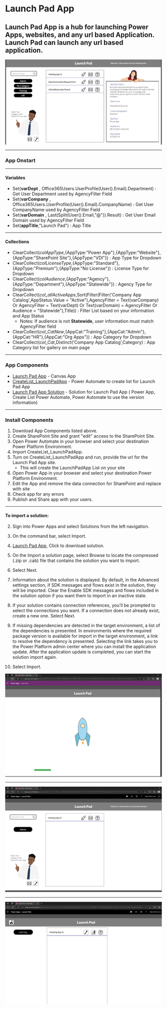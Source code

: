 # Launch Pad App
Launch Pad App is a hub for launching Power Apps, websites, and any url based Application. Launch Pad can launch any url based application.
------------
[![Launch Pad App](https://github.com/MSPFE2019/Launch-Pad-App/blob/main/LaunchPad_%20Main.png "Launch Pad App")](https://github.com/MSPFE2019/Launch-Pad-App/blob/main/LPA_HomeScreen.png "Launch Pad App")


------------


### App Onstart

------------


#### Variables


- Set(**varDept** , Office365Users.UserProfile(User().Email).Department) : Get User Department used by AgencyFilter Field
- Set(**varCompany** , Office365Users.UserProfile(User().Email).CompanyName) : Get User CompanyName used by AgencyFilter Field
- Set(**varDomain** , Last(Split(User().Email,"@")).Result) : Get User Email Domain used by AgencyFilter Field
- Set(**appTitle**,"Launch Pad") : App Title


------------


#### Collections


- ClearCollect(*colAppType*,{AppType:"Power App"},{AppType:"Website"},{AppType:"SharePoint Site"},{AppType:"VDI"}) : App Type for Dropdown
- ClearCollect(*colLicenseType*,{AppType:"Standard"},{AppType:"Premium"},{AppType:"No License"}) : License Type for Dropdown
- ClearCollect(*colAudience*,{AppType:"Agency"},{AppType:"Department"},{AppType:"Statewide"}) : Agency Type for Dropdown
- ClearCollect(*col_allActiveApps*,Sort(Filter(Filter('Company App Catalog',AppStatus.Value = "Active"),AgencyFilter = Text(varCompany) Or AgencyFilter = Text(varDept) Or Text(varDomain) = AgencyFilter Or Audience = "Statewide"),Title)) : Filter List based on your information and App Status
	- Notes: If audience is not **Statewide**, user information must match AgencyFilter field
- ClearCollect(*col_CatNew*,{AppCat:"Training"},{AppCat:"Admin"},{AppCat:"HR"},{AppCat:"Org Apps"}) : App Category for Dropdown
- ClearCollect(*col_Cat*,Distinct('Company App Catalog',Category) : App Category list for gallery on main page

------------
### App Components
- [Launch Pad App](https://github.com/MSPFE2019/Launch-Pad-App/blob/main/LaunchPad_20230203230200.zip "Launch Pad App") - Canvas App
- [CreateList_LaunchPadApp](https://github.com/MSPFE2019/Launch-Pad-App/blob/main/CreateList_LaunchPadApp_20221229035826.zip "CreateList_LaunchPadApp") - Power Automate to create list for Launch Pad App
- [Launch Pad App Solution](https://github.com/MSPFE2019/Launch-Pad-App/blob/main/LaunchPadApp_1_0_0_2.zip) - Solution  for Launch Pad App ( Power App, Create List Power Automate, Power Automate to use the version information)



------------
### Install Components
1. Download App Components listed above.
2. Create SharePoint Site and grant "edit" access to the SharePoint Site.
3. Open Power Automate in your browser and select your destination Power Platform Environment.
4. Import CreateList_LaunchPadApp.
5. Turn on CreateList_LaunchPadApp and run, provide the url for the Launch Pad App site.
	- This will create the LaunchPadApp List on your site
6. Open Power App in your browser and select your destination Power Platform Environment.
7. Edit the App and remove the data connection for SharePoint and replace with site
8. Check app for any errors
9. Publish and Share app with your users.

------------
#### To import a solution:

2. Sign into Power Apps and select Solutions from the left navigation.

3. On the command bar, select Import.

4. [Launch Pad App](https://github.com/MSPFE2019/Launch-Pad-App/blob/main/LaunchPadApp_1_0_0_1.zip "Launch Pad App"), Click to download solution.

5. On the Import a solution page, select Browse to locate the compressed (.zip or .cab) file that contains the solution you want to import.

6. Select Next.

7. Information about the solution is displayed. By default, in the Advanced settings section, if SDK messages and flows exist in the solution, they will be imported. Clear the Enable SDK messages and flows included in the solution option if you want them to import in an inactive state.

9. If your solution contains connection references, you’ll be prompted to select the connections you want. If a connection does not already exist, create a new one. Select Next.

10. If missing dependencies are detected in the target environment, a list of the dependencies is presented. In environments where the required package version is available for import in the target environment, a link to resolve the dependency is presented. Selecting the link takes you to the Power Platform admin center where you can install the application update. After the application update is completed, you can start the solution import again.

11. Select Import.


![Loading Screen](https://github.com/MSPFE2019/Launch-Pad-App/blob/main/LPA_LoadingScreen.png "Loading Screen")

------------
[![MainScreen](https://github.com/MSPFE2019/Launch-Pad-App/blob/main/LPA_HomeScreen.png "MainScreen")](https://github.com/MSPFE2019/Launch-Pad-App/blob/main/LPA_HomeScreen.png "MainScreen")

------------
[![Maint Screen](https://github.com/MSPFE2019/Launch-Pad-App/blob/main/LPA_MaintScreen.png "Maint Screen")](https://github.com/MSPFE2019/Launch-Pad-App/blob/main/LPA_MaintScreen.png "Maint Screen")
